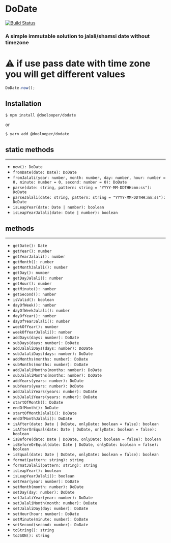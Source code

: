 # DoDate

[![Build Status](https://travis-ci.com/Doolooper/DoDate.svg?branch=main)](https://travis-ci.com/Doolooper/DoDate)

### A simple immutable solution to jalali/shamsi date without timezone

# :warning: if use pass date with time zone you will get different values

```ts
DoDate.now();
```

## Installation

```shell
$ npm install @doolooper/dodate
```

or

```shell
$ yarn add @doolooper/dodate
```

## static methods
---

-   `now(): DoDate`
-   `fromDate(date: Date): DoDate`
-   `fromJalali(year: number, month: number, day: number, hour: number = 0, minute: number = 0, second: number = 0): DoDate`
-   `parse(date: string, pattern: string = "YYYY-MM-DDTHH:mm:ss"): DoDate`
-   `parseJalali(date: string, pattern: string = "YYYY-MM-DDTHH:mm:ss"): DoDate`
-   `isLeapYear(date: Date | number): boolean`
-   `isLeapYearJalali(date: Date | number): boolean`

## methods
---
-   `getDate(): Date`
-   `getYear(): number`
-   `getYearJalali(): number`
-   `getMonth(): number`
-   `getMonthJalali(): number`
-   `getDay(): number`
-   `getDayJalali(): number`
-   `getHour(): number`
-   `getMinute(): number`
-   `getSecond(): number`
-   `isValid(): boolean`
-   `dayOfWeek(): number`
-   `dayOfWeekJalali(): number`
-   `dayOfYear(): number`
-   `dayOfYearJalali(): number`
-   `weekOfYear(): number`
-   `weekOfYearJalali(): number`
-   `addDays(days: number): DoDate`
-   `subDays(days: number): DoDate`
-   `addJalaliDays(days: number): DoDate`
-   `subJalaliDays(days: number): DoDate`
-   `addMonths(months: number): DoDate`
-   `subMonths(months: number): DoDate`
-   `addJalaliMonths(months: number): DoDate`
-   `subJalaliMonths(months: number): DoDate`
-   `addYears(years: number): DoDate`
-   `subYears(years: number): DoDate`
-   `addJalaliYears(years: number): DoDate`
-   `subJalaliYears(years: number): DoDate`
-   `startOfMonth(): DoDate`
-   `endOfMonth(): DoDate`
-   `startOfMonthJalali(): DoDate`
-   `endOfMonthJalali(): DoDate`
-   `isAfter(date: Date | DoDate, onlyDate: boolean = false): boolean`
-   `isAfterOrEqual(date: Date | DoDate, onlyDate: boolean = false): boolean`
-   `isBefore(date: Date | DoDate, onlyDate: boolean = false): boolean`
-   `isBeforeOrEqual(date: Date | DoDate, onlyDate: boolean = false): boolean`
-   `isEqual(date: Date | DoDate, onlyDate: boolean = false): boolean`
- `format(pattern: string): string`
- `formatJalali(pattern: string): string`
- `isLeapYear(): boolean`
- `isLeapYearJalali(): boolean`
- `setYear(year: number): DoDate`
- `setMonth(month: number): DoDate`
- `setDay(day: number): DoDate`
- `setJalaliYear(year: number): DoDate`
- `setJalaliMonth(month: number): DoDate`
- `setJalaliDay(day: number): DoDate`
- `setHour(hour: number): DoDate`
- `setMinute(minute: number): DoDate`
- `setSecond(second: number): DoDate`
- `toString(): string`
- `toJSON(): string`
